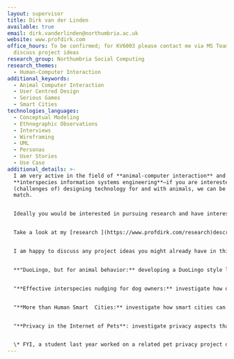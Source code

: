 ```yaml
---
layout: supervisor
title: Dirk van der Linden
available: true
email: dirk.vanderlinden@northumbria.ac.uk
website: www.profdirk.com
office_hours: To be confirmed; for KV6003 please contact me via MS Teams to
  discuss project ideas
research_group: Northumbria Social Computing
research_themes:
  - Human-Computer Interaction
additional_keywords:
  - Animal Computer Interaction
  - User Centred Design
  - Serious Games
  - Smart Cities
technologies_languages:
  - Conceptual Modeling
  - Ethnographic Observations
  - Interviews
  - Wireframing
  - UML
  - Personas
  - User Stories
  - Use Case
additional_details: >-
  I am very active in the field of **animal-computer interaction** and
  **interspecies information systems engineering**—if you are interested in the
  (challenges of) designing technology for and with animals, we can be a good
  match. 


  Ideally you would be interested in pursuing research and have interest in academia so that from the start I can help you work on your project to have potential for publication (e.g., in the International Conference on Animal-Computer Interaction).


  Take a look at my [research ](https://www.profdirk.com/research)description on my website, my [research outputs](https://researchportal.northumbria.ac.uk/en/persons/dirk-van-der-linden/publications/) on Pure, and my [Technology for Animals](https://www.tech4animals.org) lab website for more details of what I have and am working on. If we work together on a project, you will have access to domain experts in my Technology for Animals Lab from veterinary sciences, animal behaviour, and anthrozoology.


  I am happy to discuss any project ideas you might already have in this domain and work with you on finding something that fits with your interests and ambitions. For inspiration, some rough project/topic ideas that I would also be interested in working on with students are below, these would also require your own interpretation and further definition:


  **"DuoLingo, but for animal behavior:** developing a DuoLingo style learning platform (web or app) in collaboration with dog behavioral experts to teach dog owners what particular dog behaviors and movements mean in order to increase responsible pet ownership. Go through the UCD process, work with veterinarians to design a prototype of such a system and ideally also implement a functioning prototype which can be gradually extended with more learning materials. HCI and development skills would be a perfect combination."


  "**Effective interspecies nudging for dog owners:** investigate how dog activity and health monitors like FitBark and PetPace work, how quantified pet data can be used to steer pet owners towards responsible actions (e.g., appropriate diets, activity levels, cognitive enrichment), design interspecies behavioral nudges that could be integrated into such technology, and conduct experimental work to assess their efficiency. HCI and strong research/experimental skills would be a perfect combination."


  "**More than Human Smart  Cities:** investigate how smart cities can accommodate for more than just human needs and propose (more-than-human) user centered design artifacts to show how smart city technology could accommodate also urban animals, wildlife, as well as human-animal relationships."


  "**Privacy in the Internet of Pets**: investigate privacy aspects that arise as a result of the increasing use of technology for animals with pets; potentially propose design artifacts to better steer privacy concerns; investigate how trade-offs between user requirements and data collection may skew towards business interests and establish a significant information asymmetry; investigate the pet health/food business ecosystem to determine to what extent animal data is used for non-trivial purposes"*


  \* FYI, a student last year worked on a related pet privacy project designing privacy labels for dog technologies, which was published in the Int. Conf. on Animal-Computer Interaction, [see here for the published version of their project](https://researchportal.northumbria.ac.uk/en/publications/privacy-labels-should-go-to-the-dogs)
---
```

